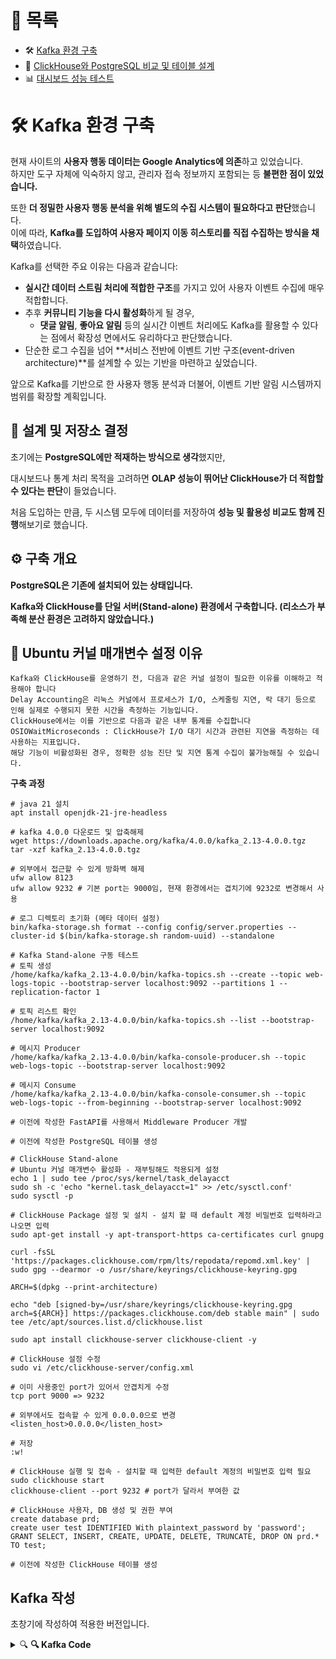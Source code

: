 # 📂 목록

- 🛠️ [Kafka 환경 구축](./kafka_system_development.md)
- 🚀 [ClickHouse와 PostgreSQL 비교 및 테이블 설계](./clickhouse_postgresql.md)
- 📊 [대시보드 성능 테스트](./dashboard.md)

# 🛠️ Kafka 환경 구축

현재 사이트의 **사용자 행동 데이터는 Google Analytics에 의존**하고 있었습니다.  
하지만 도구 자체에 익숙하지 않고, 관리자 접속 정보까지 포함되는 등 **불편한 점이 있었습니다.**

또한 **더 정밀한 사용자 행동 분석을 위해 별도의 수집 시스템이 필요하다고 판단**했습니다.  
이에 따라, **Kafka를 도입하여 사용자 페이지 이동 히스토리를 직접 수집하는 방식을 채택**하였습니다.

Kafka를 선택한 주요 이유는 다음과 같습니다:

- **실시간 데이터 스트림 처리에 적합한 구조**를 가지고 있어 사용자 이벤트 수집에 매우 적합합니다.
- 추후 **커뮤니티 기능을 다시 활성화**하게 될 경우,
  - **댓글 알림**, **좋아요 알림** 등의 실시간 이벤트 처리에도 Kafka를 활용할 수 있다는 점에서 확장성 면에서도 유리하다고 판단했습니다.
- 단순한 로그 수집을 넘어 **서비스 전반에 이벤트 기반 구조(event-driven architecture)**를 설계할 수 있는 기반을 마련하고 싶었습니다.

앞으로 Kafka를 기반으로 한 사용자 행동 분석과 더불어, 이벤트 기반 알림 시스템까지 범위를 확장할 계획입니다.

## 🧱 설계 및 저장소 결정

초기에는 **PostgreSQL에만 적재하는 방식으로 생각**했지만,

대시보드나 통계 처리 목적을 고려하면 **OLAP 성능이 뛰어난 ClickHouse가 더 적합할 수 있다는 판단**이 들었습니다.

처음 도입하는 만큼, 두 시스템 모두에 데이터를 저장하여 **성능 및 활용성 비교도 함께 진행**해보기로 했습니다.

## ⚙️ 구축 개요

**PostgreSQL은 기존에 설치되어 있는 상태입니다.**

**Kafka와 ClickHouse를 단일 서버(Stand-alone) 환경에서 구축합니다. (리소스가 부족해 분산 환경은 고려하지 않았습니다.)**

## 🧩 Ubuntu 커널 매개변수 설정 이유

    Kafka와 ClickHouse를 운영하기 전, 다음과 같은 커널 설정이 필요한 이유를 이해하고 적용해야 합니다
    Delay Accounting은 리눅스 커널에서 프로세스가 I/O, 스케줄링 지연, 락 대기 등으로 인해 실제로 수행되지 못한 시간을 측정하는 기능입니다.
    ClickHouse에서는 이를 기반으로 다음과 같은 내부 통계를 수집합니다
    OSIOWaitMicroseconds : ClickHouse가 I/O 대기 시간과 관련된 지연을 측정하는 데 사용하는 지표입니다.
    해당 기능이 비활성화된 경우, 정확한 성능 진단 및 지연 통계 수집이 불가능해질 수 있습니다.

**구축 과정**

```shell
# java 21 설치
apt install openjdk-21-jre-headless

# kafka 4.0.0 다운로드 및 압축해제
wget https://downloads.apache.org/kafka/4.0.0/kafka_2.13-4.0.0.tgz
tar -xzf kafka_2.13-4.0.0.tgz

# 외부에서 접근할 수 있게 방화벽 해제
ufw allow 8123
ufw allow 9232 # 기본 port는 9000임, 현재 환경에서는 겹치기에 9232로 변경해서 사용

# 로그 디렉토리 초기화 (메타 데이터 설정)
bin/kafka-storage.sh format --config config/server.properties --cluster-id $(bin/kafka-storage.sh random-uuid) --standalone

# Kafka Stand-alone 구동 테스트
# 토픽 생성
/home/kafka/kafka_2.13-4.0.0/bin/kafka-topics.sh --create --topic web-logs-topic --bootstrap-server localhost:9092 --partitions 1 --replication-factor 1

# 토픽 리스트 확인
/home/kafka/kafka_2.13-4.0.0/bin/kafka-topics.sh --list --bootstrap-server localhost:9092

# 메시지 Producer
/home/kafka/kafka_2.13-4.0.0/bin/kafka-console-producer.sh --topic web-logs-topic --bootstrap-server localhost:9092

# 메시지 Consume
/home/kafka/kafka_2.13-4.0.0/bin/kafka-console-consumer.sh --topic web-logs-topic --from-beginning --bootstrap-server localhost:9092

# 이전에 작성한 FastAPI를 사용해서 Middleware Producer 개발

# 이전에 작성한 PostgreSQL 테이블 생성

# ClickHouse Stand-alone
# Ubuntu 커널 매개변수 활성화 - 재부팅해도 적용되게 설정
echo 1 | sudo tee /proc/sys/kernel/task_delayacct
sudo sh -c 'echo "kernel.task_delayacct=1" >> /etc/sysctl.conf'
sudo sysctl -p

# ClickHouse Package 설정 및 설치 - 설치 할 때 default 계정 비밀번호 입력하라고 나오면 입력
sudo apt-get install -y apt-transport-https ca-certificates curl gnupg

curl -fsSL 'https://packages.clickhouse.com/rpm/lts/repodata/repomd.xml.key' | sudo gpg --dearmor -o /usr/share/keyrings/clickhouse-keyring.gpg

ARCH=$(dpkg --print-architecture)

echo "deb [signed-by=/usr/share/keyrings/clickhouse-keyring.gpg arch=${ARCH}] https://packages.clickhouse.com/deb stable main" | sudo tee /etc/apt/sources.list.d/clickhouse.list

sudo apt install clickhouse-server clickhouse-client -y

# ClickHouse 설정 수정
sudo vi /etc/clickhouse-server/config.xml

# 이미 사용중인 port가 있어서 안겹치게 수정
tcp port 9000 => 9232

# 외부에서도 접속할 수 있게 0.0.0.0으로 변경
<listen_host>0.0.0.0</listen_host>

# 저장
:w!

# ClickHouse 실행 및 접속 - 설치할 때 입력한 default 계정의 비밀번호 입력 필요
sudo clickhouse start
clickhouse-client --port 9232 # port가 달라서 부여한 값

# ClickHouse 사용자, DB 생성 및 권한 부여
create database prd;
create user test IDENTIFIED With plaintext_password by 'password';
GRANT SELECT, INSERT, CREATE, UPDATE, DELETE, TRUNCATE, DROP ON prd.* TO test;

# 이전에 작성한 ClickHouse 테이블 생성
```

## Kafka 작성

초창기에 작성하여 적용한 버전입니다.

<details>
<summary>🔍 <strong>🔍 <strong>Kafka Code</strong></summary>

**config.py**

```python
import os
from dotenv import load_dotenv

load_dotenv()

LOG_DIR = os.getenv("LOG_DIR", "./logs")
LOG_FILE = os.path.join(LOG_DIR, "consumer.log")

# PostgreSQL
PG_CONFIG = {
    "host": os.getenv("DB_HOST"),
    "port": os.getenv("DB_PORT"),
    "dbname": os.getenv("DB_NAME"),
    "user": os.getenv("DB_USER"),
    "password": os.getenv("DB_PASSWORD"),
}

# ClickHouse
CH_CONFIG = {
    "host": os.getenv("CH_HOST", "localhost"),
    "port": int(os.getenv("CH_PORT", "8123")),
    "username": os.getenv("CH_USER", "default"),
    "password": os.getenv("CH_PASSWORD", ""),
}

# Kafka
KAFKA_CONFIG = {
    "bootstrap.servers": os.getenv("BOOTSTRAP_SERVER"),
    "group.id": os.getenv("GROUP_ID"),
    "auto.offset.reset": os.getenv("OFFSET_RESET_CONFIG"),
    "topic": os.getenv("TOPIC"),
}
```

**ch_client.py**

```python
import clickhouse_connect
from consumer.config import CH_CONFIG
from consumer.logger import logger
from datetime import datetime, timezone, timedelta
import re


def parse_timestamptz(dt_str):
    # ISO 8601 포맷 맞춰서 초 단위 이하 자릿수 정리 (필요시)
    # '2025-05-19T13:45:30.123+09:00' 같은 문자열을 datetime 객체로 변환

    # 타임존 오프셋 포함된 부분 분리
    match = re.match(r"(.*)([+-]\d{2}):(\d{2})$", dt_str)
    if match:
        dt_without_tz = match.group(1)
        tz_hours = int(match.group(2))
        tz_minutes = int(match.group(3))
        tz_delta = timezone(timedelta(hours=tz_hours, minutes=tz_minutes))
        dt = datetime.strptime(dt_without_tz, "%Y-%m-%dT%H:%M:%S.%f")
        dt = dt.replace(tzinfo=tz_delta)
    else:
        # 타임존이 Z(UTC)일 경우 처리
        dt = datetime.strptime(dt_str, "%Y-%m-%dT%H:%M:%S.%fZ")
        dt = dt.replace(tzinfo=timezone.utc)

    # UTC로 변환 후 tzinfo 제거
    dt_utc = dt.astimezone(timezone.utc).replace(tzinfo=None)
    return dt_utc


def get_clickhouse_client():
    return clickhouse_connect.get_client(**CH_CONFIG)


def save_to_clickhouse(client, data):
    query = """
    INSERT INTO prd.user_footprint (link, request, footprint_time)
    VALUES (%(link)s, %(request)s, %(footprint_time)s)
    """

    params = {
        "link": data["link"],
        "request": data["method"],
        "footprint_time": parse_timestamptz(data["footprint_time"]),
    }

    client.command(query, params)
    logger.info("데이터 ClickHouse 저장 완료")
```

**pg_client.py**

```python
import psycopg2
from consumer.config import PG_CONFIG
from consumer.logger import logger


def get_pg_connection():
    return psycopg2.connect(**PG_CONFIG)


def save_to_postgresql(conn, data):
    with conn.cursor() as cur:
        insert_query = """
        INSERT INTO user_footprint (request, link, footprint_time)
        VALUES (%s, %s, %s)
        """
        cur.execute(
            insert_query, (data["method"], data["link"], data["footprint_time"])
        )
    conn.commit()
    logger.info("데이터 PostgreSQL 저장 완료")

```

**main.py**

```python
import json
from confluent_kafka import Consumer, KafkaError
from consumer.logger import logger
from consumer.config import KAFKA_CONFIG
from consumer.pg_client import get_pg_connection, save_to_postgresql
from consumer.ch_client import get_clickhouse_client, save_to_clickhouse


def main():
    consumer = Consumer(
        {
            "bootstrap.servers": KAFKA_CONFIG["bootstrap.servers"],
            "group.id": KAFKA_CONFIG["group.id"],
            "auto.offset.reset": KAFKA_CONFIG["auto.offset.reset"],
        }
    )
    topic = KAFKA_CONFIG["topic"]
    consumer.subscribe([topic])
    logger.info(f"Subscribed to topic: {topic}")

    pg_conn = get_pg_connection()
    ch_client = get_clickhouse_client()
    logger.info("DB 연결 성공")

    try:
        while True:
            msg = consumer.poll(1.0)
            if msg is None:
                continue
            if msg.error():
                if msg.error().code() == KafkaError._PARTITION_EOF:
                    logger.warning(
                        f"End of partition: {msg.topic()} [{msg.partition()}]"
                    )
                else:
                    logger.error(f"Kafka error: {msg.error().str()}")
                continue

            try:
                data = json.loads(msg.value().decode("utf-8"))
                logger.info(f"Received message JSON: {data}")

                save_to_postgresql(pg_conn, data)
                save_to_clickhouse(ch_client, data)

            except json.JSONDecodeError as e:
                logger.error(f"JSON 디코딩 실패: {e}")
            except Exception as e:
                logger.error(f"DB 저장 실패: {e}")

    except KeyboardInterrupt:
        logger.info("Consumer 종료됨")

    finally:
        consumer.close()
        pg_conn.close()
        logger.info("Consumer 및 PostgreSQL 연결 종료")


if __name__ == "__main__":
    main()
```

</details>
